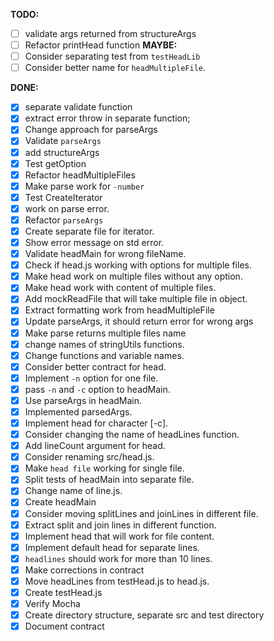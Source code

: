 **TODO:**
- [ ] validate args returned from structureArgs
- [ ] Refactor printHead function
**MAYBE:**
- [ ] Consider separating test from `testHeadLib`
- [ ] Consider better name for `headMultipleFile`.

**DONE:**
- [x] separate validate function
- [x] extract error throw in separate function;
- [x] Change approach for parseArgs
- [x] Validate `parseArgs`
- [x] add structureArgs
- [x] Test getOption
- [x] Refactor headMultipleFiles
- [x] Make parse work for `-number`
- [x] Test CreateIterator
- [x] work on parse error.
- [x] Refactor `parseArgs`
- [x] Create separate file for iterator.
- [x] Show error message on std error.
- [x] Validate headMain for wrong fileName.
- [x] Check if head.js working with options for multiple files.
- [x] Make head work on multiple files without any option.
- [x] Make head work with content of multiple files.
- [x] Add mockReadFile that will take multiple file in object.
- [x] Extract formatting work from headMultipleFile
- [x] Update parseArgs, it should return error for wrong args
- [x] Make parse returns multiple files name
- [x] change names of stringUtils functions.
- [x] Change functions and variable names.
- [x] Consider better contract for head.
- [x] Implement `-n` option for one file.
- [x] pass `-n` and `-c` option to headMain.
- [x] Use parseArgs in headMain.
- [x] Implemented parsedArgs.
- [x] Implement head for character [-c].
- [x] Consider changing the name of headLines function.
- [x] Add lineCount argument for head.
- [x] Consider renaming src/head.js.
- [x] Make `head file` working for single file.
- [x] Split tests of headMain into separate file.
- [x] Change name of line.js.
- [x] Create headMain
- [x] Consider moving splitLines and joinLines in different file.
- [x] Extract split and join lines in different function.
- [x] Implement head that will work for file content.
- [x] Implement default head for separate lines.
- [x] `headlines` should work for more than 10 lines.
- [x] Make corrections in contract
- [x] Move headLines from testHead.js to head.js.
- [x] Create testHead.js
- [x] Verify Mocha 
- [x] Create directory structure, separate src and test directory
- [x] Document contract
